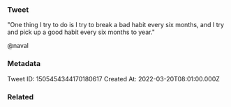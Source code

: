 ### Tweet
"One thing I try to do is I try to break a bad habit every six months, and I try and pick up a good habit every six months to year."

@naval

### Metadata
Tweet ID: 1505454344170180617
Created At: 2022-03-20T08:01:00.000Z

### Related

